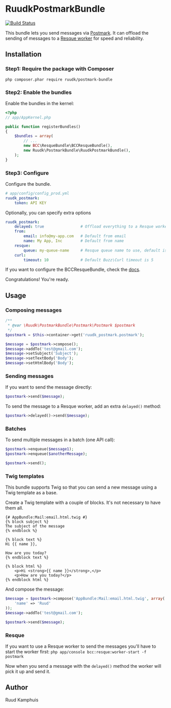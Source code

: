 RuudkPostmarkBundle
===================

[![Build Status](https://travis-ci.org/ruudk/PostmarkBundle.png?branch=master)](https://travis-ci.org/ruudk/PostmarkBundle)

This bundle lets you send messages via [Postmark](http://www.postmarkapp.com). It can offload the sending of messages to a [Resque worker](https://github.com/michelsalib/BCCResqueBundle) for speed and reliability.

## Installation

### Step1: Require the package with Composer

``php composer.phar require ruudk/postmark-bundle``

### Step2: Enable the bundles

Enable the bundles in the kernel:

``` php
<?php
// app/AppKernel.php

public function registerBundles()
{
    $bundles = array(
        // ...
        new BCC\ResqueBundle\BCCResqueBundle(),
        new Ruudk\PostmarkBundle\RuudkPostmarkBundle(),
    );
}
```

### Step3: Configure

Configure the bundle.

``` yaml
# app/config/config_prod.yml
ruudk_postmark:
    token: API KEY
```

Optionally, you can specify extra options

``` yaml
ruudk_postmark:
    delayed: true                # Offload everything to a Resque worker by default
    from:
        email: info@my-app.com   # Default from email
        name: My App, Inc        # Default from name
    resque:
        queue: my-queue-name     # Resque queue name to use, default is 'postmark'
    curl:
        timeout: 10              # Default Buzz\Curl timeout is 5
````

If you want to configure the BCCResqueBundle, check the [docs](https://github.com/michelsalib/BCCResqueBundle#optional-set-configuration).

Congratulations! You're ready.

## Usage

### Composing messages

````php
/**
 * @var \Ruudk\PostmarkBundle\Postmark\Postmark $postmark
 */
$postmark = $this->container->get('ruudk_postmark.postmark');

$message = $postmark->compose();
$message->addTo('test@gmail.com');
$message->setSubject('Subject');
$message->setTextBody('Body');
$message->setHtmlBody('Body');
````

### Sending messages

If you want to send the message directly:
````php
$postmark->send($message);
````

To send the message to a Resque worker, add an extra `delayed()` method:
````php
$postmark->delayed()->send($message);
````

### Batches

To send multiple messages in a batch (one API call):
````php
$postmark->enqueue($message1);
$postmark->enqueue($anotherMessage);

$postmark->send();
````

### Twig templates

This bundle supports Twig so that you can send a new message using a Twig template as a base.

Create a Twig template with a couple of blocks. It's not necessary to have them all.
````django
{# AppBundle:Mail:email.html.twig #}
{% block subject %}
The subject of the message
{% endblock %}

{% block text %}
Hi {{ name }},

How are you today?
{% endblock text %}

{% block html %}
    <p>Hi <strong>{{ name }}</strong>,</p>
    <p>How are you today?</p>
{% endblock html %}
````

And compose the message:
````php
$message = $postmark->compose('AppBundle:Mail:email.html.twig', array(
    'name' => 'Ruud'
));
$message->addTo('test@gmail.com');

$postmark->send($message);
````

### Resque

If you want to use a Resque worker to send the messages you'll have to start the worker first:
`php app/console bcc:resque:worker-start -f postmark`

Now when you send a message with the `delayed()` method the worker will pick it up and send it.

## Author

Ruud Kamphuis